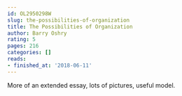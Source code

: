 ```yaml
---
id: OL2950298W
slug: the-possibilities-of-organization
title: The Possibilities of Organization
author: Barry Oshry
rating: 5
pages: 216
categories: []
reads:
- finished_at: '2018-06-11'
---
```

More of an extended essay, lots of pictures, useful model.
